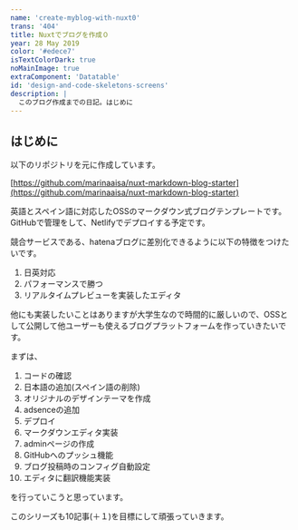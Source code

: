 ```yaml
---
name: 'create-myblog-with-nuxt0'
trans: '404'
title: Nuxtでブログを作成０
year: 28 May 2019
color: '#edece7'
isTextColorDark: true
noMainImage: true
extraComponent: 'Datatable'
id: 'design-and-code-skeletons-screens'
description: |
  このブログ作成までの日記。はじめに
---
```


## はじめに

以下のリポジトリを元に作成しています。

[https://github.com/marinaaisa/nuxt-markdown-blog-starter](https://github.com/marinaaisa/nuxt-markdown-blog-starter)

英語とスペイン語に対応したOSSのマークダウン式ブログテンプレートです。
GitHubで管理をして、Netlifyでデプロイする予定です。

競合サービスである、hatenaブログに差別化できるように以下の特徴をつけたいです。

1. 日英対応
2. パフォーマンスで勝つ
3. リアルタイムプレビューを実装したエディタ

他にも実装したいことはありますが大学生なので時間的に厳しいので、OSSとして公開して他ユーザーも使えるブログプラットフォームを作っていきたいです。

まずは、

1. コードの確認
2. 日本語の追加(スペイン語の削除)
3. オリジナルのデザインテーマを作成
4. adsenceの追加
5. デプロイ
6. マークダウンエディタ実装
7. adminページの作成
8. GitHubへのプッシュ機能
9. ブログ投稿時のコンフィグ自動設定
10. エディタに翻訳機能実装

を行っていこうと思っています。

このシリーズも10記事(＋１)を目標にして頑張っていきます。